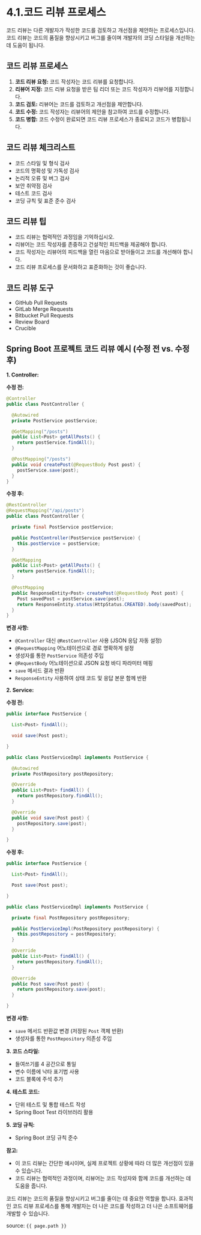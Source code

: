 # 4.1.코드 리뷰 프로세스

코드 리뷰는 다른 개발자가 작성한 코드를 검토하고 개선점을 제안하는 프로세스입니다. 코드 리뷰는 코드의 품질을 향상시키고 버그를 줄이며 개발자의 코딩 스타일을 개선하는 데 도움이 됩니다.

## 코드 리뷰 프로세스

1. **코드 리뷰 요청:** 코드 작성자는 코드 리뷰를 요청합니다.
2. **리뷰어 지정:** 코드 리뷰 요청을 받은 팀 리더 또는 코드 작성자가 리뷰어를 지정합니다.
3. **코드 검토:** 리뷰어는 코드를 검토하고 개선점을 제안합니다.
4. **코드 수정:** 코드 작성자는 리뷰어의 제안을 참고하여 코드를 수정합니다.
5. **코드 병합:** 코드 수정이 완료되면 코드 리뷰 프로세스가 종료되고 코드가 병합됩니다.

## 코드 리뷰 체크리스트

* 코드 스타일 및 형식 검사
* 코드의 명확성 및 가독성 검사
* 논리적 오류 및 버그 검사
* 보안 취약점 검사
* 테스트 코드 검사
* 코딩 규칙 및 표준 준수 검사

## 코드 리뷰 팁

* 코드 리뷰는 협력적인 과정임을 기억하십시오.
* 리뷰어는 코드 작성자를 존중하고 건설적인 피드백을 제공해야 합니다.
* 코드 작성자는 리뷰어의 피드백을 열린 마음으로 받아들이고 코드를 개선해야 합니다.
* 코드 리뷰 프로세스를 문서화하고 표준화하는 것이 좋습니다.

## 코드 리뷰 도구

* GitHub Pull Requests
* GitLab Merge Requests
* Bitbucket Pull Requests
* Review Board
* Crucible

## Spring Boot 프로젝트 코드 리뷰 예시 (수정 전 vs. 수정 후)

**1. Controller:**

**수정 전:**

```java
@Controller
public class PostController {

  @Autowired
  private PostService postService;

  @GetMapping("/posts")
  public List<Post> getAllPosts() {
    return postService.findAll();
  }

  @PostMapping("/posts")
  public void createPost(@RequestBody Post post) {
    postService.save(post);
  }
}
```

**수정 후:**

```java
@RestController
@RequestMapping("/api/posts")
public class PostController {

  private final PostService postService;

  public PostController(PostService postService) {
    this.postService = postService;
  }

  @GetMapping
  public List<Post> getAllPosts() {
    return postService.findAll();
  }

  @PostMapping
  public ResponseEntity<Post> createPost(@RequestBody Post post) {
    Post savedPost = postService.save(post);
    return ResponseEntity.status(HttpStatus.CREATED).body(savedPost);
  }
}
```

**변경 사항:**

* `@Controller` 대신 `@RestController` 사용 (JSON 응답 자동 설정)
* `@RequestMapping` 어노테이션으로 경로 명확하게 설정
* 생성자를 통한 `PostService` 의존성 주입
* `@RequestBody` 어노테이션으로 JSON 요청 바디 파라미터 매핑
* `save` 메서드 결과 반환
* `ResponseEntity` 사용하여 상태 코드 및 응답 본문 함께 반환

**2. Service:**

**수정 전:**

```java
public interface PostService {

  List<Post> findAll();

  void save(Post post);

}

public class PostServiceImpl implements PostService {

  @Autowired
  private PostRepository postRepository;

  @Override
  public List<Post> findAll() {
    return postRepository.findAll();
  }

  @Override
  public void save(Post post) {
    postRepository.save(post);
  }

}
```

**수정 후:**

```java
public interface PostService {

  List<Post> findAll();

  Post save(Post post);

}

public class PostServiceImpl implements PostService {

  private final PostRepository postRepository;

  public PostServiceImpl(PostRepository postRepository) {
    this.postRepository = postRepository;
  }

  @Override
  public List<Post> findAll() {
    return postRepository.findAll();
  }

  @Override
  public Post save(Post post) {
    return postRepository.save(post);
  }

}
```

**변경 사항:**

* `save` 메서드 반환값 변경 (저장된 `Post` 객체 반환)
* 생성자를 통한 `PostRepository` 의존성 주입

**3. 코드 스타일:**

* 들여쓰기를 4 공간으로 통일
* 변수 이름에 낙타 표기법 사용
* 코드 블록에 주석 추가

**4. 테스트 코드:**

* 단위 테스트 및 통합 테스트 작성
* Spring Boot Test 라이브러리 활용

**5. 코딩 규칙:**

* Spring Boot 코딩 규칙 준수

**참고:**

* 이 코드 리뷰는 간단한 예시이며, 실제 프로젝트 상황에 따라 더 많은 개선점이 있을 수 있습니다.
* 코드 리뷰는 협력적인 과정이며, 리뷰어는 코드 작성자와 함께 코드를 개선하는 데 도움을 줍니다.


코드 리뷰는 코드의 품질을 향상시키고 버그를 줄이는 데 중요한 역할을 합니다. 효과적인 코드 리뷰 프로세스를 통해 개발자는 더 나은 코드를 작성하고 더 나은 소프트웨어를 개발할 수 있습니다.

source: `{{ page.path }}`
